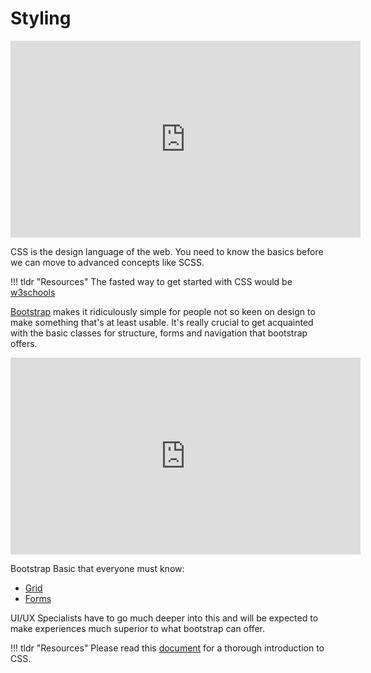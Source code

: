 # Styling 

<iframe width="560" height="315" src="https://www.youtube.com/embed/OEV8gMkCHXQ" title="YouTube video player" frameborder="0" allow="accelerometer; autoplay; clipboard-write; encrypted-media; gyroscope; picture-in-picture" allowfullscreen></iframe>

CSS is the design language of the web. You need to know the basics before we can move to advanced concepts like SCSS.

!!! tldr "Resources"
    The fasted way to get started with CSS would be <a href="https://www.w3schools.com/css/default.asp" target="_blank">w3schools</a>


<a href="https://getbootstrap.com/docs/5.0/getting-started/introduction/" target="_blank">Bootstrap</a> makes it ridiculously simple for people not so keen on design to make something that's at least usable. It's really crucial to get acquainted with the basic classes for structure, forms and navigation that bootstrap offers.

<iframe width="560" height="315" src="https://www.youtube.com/embed/4sosXZsdy-s" title="YouTube video player" frameborder="0" allow="accelerometer; autoplay; clipboard-write; encrypted-media; gyroscope; picture-in-picture" allowfullscreen></iframe>

Bootstrap Basic that everyone must know:

- <a href="https://getbootstrap.com/docs/5.0/layout/grid/" target="_blank">Grid</a>
- <a href="https://getbootstrap.com/docs/5.0/forms/overview/" target="_blank">Forms</a>


UI/UX Specialists have to go much deeper into this and will be expected to make experiences much superior to what bootstrap can offer.

!!! tldr "Resources"
    Please read this <a href="https://developer.mozilla.org/en-US/docs/Learn/CSS/First_steps" target="_blank">document</a> for a thorough introduction to CSS.